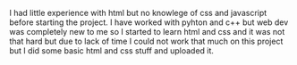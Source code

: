 I had little experience with html but no knowlege of css and javascript before starting the project.
I have worked with pyhton and c++ but web dev was completely new to me so I started to learn html and css
and it was not that hard but due to lack of time I could not work that much on this project but I did some basic html and css stuff and uploaded it.

